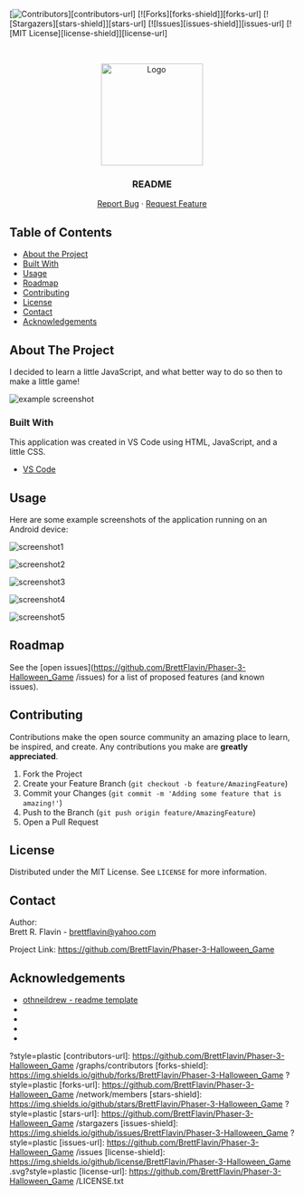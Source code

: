 <!-- INSTRUCTIONS - do a find a replace on "Phaser-3-Halloween_Game
" and replace with current GitHub repository name. -->

<!--
*** Markdown "reference style" links used for readability.
*** Reference links are enclosed in brackets [ ] instead of parentheses ( )
*** https://www.markdownguide.org/basic-syntax/#reference-style-links
-->

<!--------------------->
<!-- PROJECT SHIELDS -->
<!--------------------->

[![Contributors][contributors-shield]][contributors-url]
[![Forks][forks-shield]][forks-url]
[![Stargazers][stars-shield]][stars-url]
[![Issues][issues-shield]][issues-url]
[![MIT License][license-shield]][license-url]

<!------------------>
<!-- PROJECT LOGO -->
<!------------------>
<br />
<p align="center">
  <a href="https://github.com/BrettFlavin/Phaser-3-Halloween_Game
  ">
    <img src="CoronaLogo.png" alt="Logo" width="180" height="180" alt="project logo">
  </a>

  <h3 align="center">README</h3>

  <p align="center">    
    <a href="https://github.com/BrettFlavin/Phaser-3-Halloween_Game
    /issues">Report Bug</a>
    ·
    <a href="https://github.com/BrettFlavin/Phaser-3-Halloween_Game
    /issues">Request Feature</a>
  </p>
</p>

<!----------------------->
<!-- TABLE OF CONTENTS -->
<!----------------------->

## Table of Contents

- [About the Project](#about-the-project)
- [Built With](#built-with)
- [Usage](#usage)
- [Roadmap](#roadmap)
- [Contributing](#contributing)
- [License](#license)
- [Contact](#contact)
- [Acknowledgements](#acknowledgements)

<!----------------------->
<!-- ABOUT THE PROJECT -->
<!----------------------->

## About The Project

I decided to learn a little JavaScript, and what better way to do so then to make a little game!

![example screenshot](example_screenshot.gif)

<!---------------->
<!-- BUILT WITH -->
<!---------------->

### Built With

This application was created in VS Code using HTML, JavaScript, and a little CSS.

- [VS Code](https://code.visualstudio.com/Download)

<!-------------------->
<!-- USAGE EXAMPLES -->
<!-------------------->

## Usage

Here are some example screenshots of the application running on an Android device:

![screenshot1](screenshot1.png)

![screenshot2](screenshot2.png)

![screenshot3](screenshot3.png)

![screenshot4](screenshot4.png)

![screenshot5](screenshot5.png)

<!------------->
<!-- ROADMAP -->
<!------------->

## Roadmap

See the [open issues](https://github.com/BrettFlavin/Phaser-3-Halloween_Game
/issues) for a list of proposed features (and known issues).

<!------------------>
<!-- CONTRIBUTING -->
<!------------------>

## Contributing

Contributions make the open source community an amazing place to learn, be inspired, and create. Any contributions you make are **greatly appreciated**.

1. Fork the Project
2. Create your Feature Branch (`git checkout -b feature/AmazingFeature`)
3. Commit your Changes (`git commit -m 'Adding some feature that is amazing!'`)
4. Push to the Branch (`git push origin feature/AmazingFeature`)
5. Open a Pull Request

<!------------->
<!-- LICENSE -->
<!------------->

## License

Distributed under the MIT License. See `LICENSE` for more information.

<!------------->
<!-- CONTACT -->
<!------------->

## Contact

Author:
<br />
Brett R. Flavin - brettflavin@yahoo.com

Project Link: [https://github.com/BrettFlavin/Phaser-3-Halloween_Game
](https://github.com/BrettFlavin/Phaser-3-Halloween_Game)

<!---------------------->
<!-- ACKNOWLEDGEMENTS -->
<!---------------------->

## Acknowledgements

- [othneildrew - readme template](https://github.com/othneildrew/Best-README-Template)
- [](https://)
- [](https://)
- [](https://)
- [](https://)

<!----------------------------->
<!-- MARKDOWN LINKS & IMAGES -->
<!----------------------------->
<!-- https://www.markdownguide.org/basic-syntax/#reference-style-links -->

[contributors-shield]: https://img.shields.io/github/contributors/BrettFlavin/Phaser-3-Halloween_Game

?style=plastic
[contributors-url]: https://github.com/BrettFlavin/Phaser-3-Halloween_Game
/graphs/contributors
[forks-shield]: https://img.shields.io/github/forks/BrettFlavin/Phaser-3-Halloween_Game
?style=plastic
[forks-url]: https://github.com/BrettFlavin/Phaser-3-Halloween_Game
/network/members
[stars-shield]: https://img.shields.io/github/stars/BrettFlavin/Phaser-3-Halloween_Game
?style=plastic
[stars-url]: https://github.com/BrettFlavin/Phaser-3-Halloween_Game
/stargazers
[issues-shield]: https://img.shields.io/github/issues/BrettFlavin/Phaser-3-Halloween_Game
?style=plastic
[issues-url]: https://github.com/BrettFlavin/Phaser-3-Halloween_Game
/issues
[license-shield]: https://img.shields.io/github/license/BrettFlavin/Phaser-3-Halloween_Game
.svg?style=plastic
[license-url]: https://github.com/BrettFlavin/Phaser-3-Halloween_Game
/LICENSE.txt
